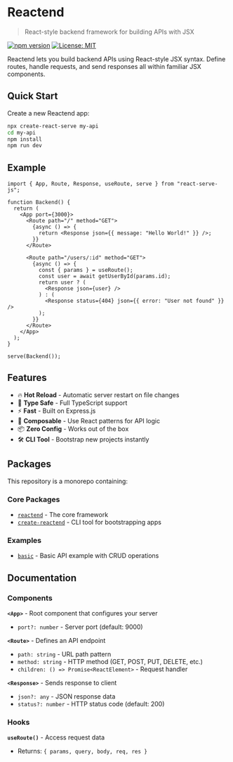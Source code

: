 # Reactend

> React-style backend framework for building APIs with JSX

[![npm version](https://badge.fury.io/js/reactend.svg)](https://badge.fury.io/js/reactend)
[![License: MIT](https://img.shields.io/badge/License-MIT-yellow.svg)](https://opensource.org/licenses/MIT)

Reactend lets you build backend APIs using React-style JSX syntax. Define routes, handle requests, and send responses all within familiar JSX components.

## Quick Start

Create a new Reactend app:

```bash
npx create-react-serve my-api
cd my-api
npm install
npm run dev
```

## Example

```tsx
import { App, Route, Response, useRoute, serve } from "react-serve-js";

function Backend() {
  return (
    <App port={3000}>
      <Route path="/" method="GET">
        {async () => {
          return <Response json={{ message: "Hello World!" }} />;
        }}
      </Route>

      <Route path="/users/:id" method="GET">
        {async () => {
          const { params } = useRoute();
          const user = await getUserById(params.id);
          return user ? (
            <Response json={user} />
          ) : (
            <Response status={404} json={{ error: "User not found" }} />
          );
        }}
      </Route>
    </App>
  );
}

serve(Backend());
```

## Features

- 🔥 **Hot Reload** - Automatic server restart on file changes
- 🎯 **Type Safe** - Full TypeScript support
- ⚡ **Fast** - Built on Express.js
- 🧩 **Composable** - Use React patterns for API logic
- 📦 **Zero Config** - Works out of the box
- 🛠️ **CLI Tool** - Bootstrap new projects instantly

## Packages

This repository is a monorepo containing:

### Core Packages

- [`reactend`](./packages/reactend) - The core framework
- [`create-reactend`](./packages/create-reactend) - CLI tool for bootstrapping apps

### Examples

- [`basic`](./examples/basic) - Basic API example with CRUD operations

## Documentation

### Components

**`<App>`** - Root component that configures your server

- `port?: number` - Server port (default: 9000)

**`<Route>`** - Defines an API endpoint

- `path: string` - URL path pattern
- `method: string` - HTTP method (GET, POST, PUT, DELETE, etc.)
- `children: () => Promise<ReactElement>` - Request handler

**`<Response>`** - Sends response to client

- `json?: any` - JSON response data
- `status?: number` - HTTP status code (default: 200)

### Hooks

**`useRoute()`** - Access request data

- Returns: `{ params, query, body, req, res }`
